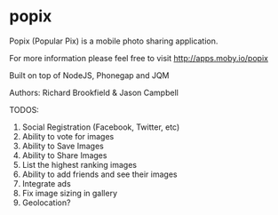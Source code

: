 popix
=====

Popix (Popular Pix) is a mobile photo sharing application.

For more information please feel free to visit http://apps.moby.io/popix

Built on top of NodeJS, Phonegap and JQM

Authors:
Richard Brookfield & Jason Campbell


TODOS:

1. Social Registration (Facebook, Twitter, etc)
2. Ability to vote for images
3. Ability to Save Images
4. Ability to Share Images
5. List the highest ranking images
6. Ability to add friends and see their images
7. Integrate ads
8. Fix image sizing in gallery
9. Geolocation?